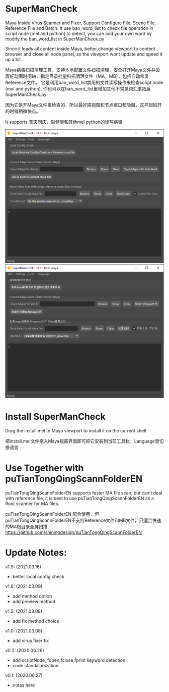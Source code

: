 # SuperManCheck
Maya Inside Virus Scanner and Fixer, Support Configure File, Scene File, Reference File and Batch.
It use ban_word_list to check file operation in script node (mel and python) to detect, you can add your own word by modify the ban_word_list in SuperManCheck.py

Since it loads all content inside Maya, better change viewport to content browser and close all node panel, so the viewport wont update and speed it up a bit.

Maya病毒扫描清理工具，支持本地配置文件扫描清理，安全打开Maya文件并设置好动画时间轴，指定目录批量扫描清理文件（MA，MB），包括自动修复Reference文件。
它是利用ban_word_list禁用的文件读写操作来检查script node (mel and python), 你也可以在ban_word_list里增加其他不常见词汇来拓展SuperManCheck.py

因为它是开Maya文件来检查的，所以最好把视窗和节点窗口都隐藏，这样起码开的时候稍微快点。

It supports 普天同庆，贼健康和其他mel python的读写病毒

![SuperManCheck_v1.9_en.png](notes/SuperManCheck_v1.9_en.png?raw=true)
![SuperManCheck_v1.9_cn.png](notes/SuperManCheck_v1.9_cn.png?raw=true)

# Install SuperManCheck

Drag the install.mel to Maya viewport to install it on the current shelf.

把install.mel文件拖入Maya视窗界面即可把它安装到当前工具栏，Language里切换语言

# Use Together with puTianTongQingScannFolderEN

puTianTongQingScannFolderEN supports faster MA file scan, but can't deal with reference file, it is best to use puTianTongQingScannFolderEN as a Root scanner for MA files. 

puTianTongQingScannFolderEN 配合使用，但puTianTongQingScannFolderEN不支持Reference文件和MB文件，只适合快速的MA根目录全屏扫描
https://github.com/shiningdesign/puTianTongQingScannFolderEN

# Update Notes:

v1.9: (2021.03.16)
  * better local config check

v1.6: (2021.03.09)
  * add method option
  * add preview method

v1.5: (2021.03.08)
  * add fix method choice

v1.0: (2021.03.08)
  * add virus fixer fix

v0.2: (2020.06.29)
  * add scriptNode, fopen,fclose,fprint keyword detection 
  * code standalonization

v0.1: (2020.06.27)
  * notes here
